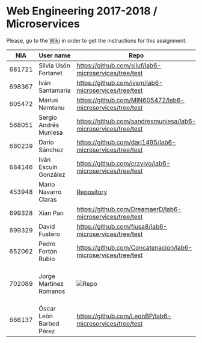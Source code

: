 # Web Engineering 2017-2018 / Microservices
Please, go to the [Wiki](https://github.com/UNIZAR-30246-WebEngineering/lab6-microservices/wiki) in order to get the instructions for this assignment.

NIA    | User name | Repo | Improvement | Score
-------|-----------|------|-------------|--------
681721 | Silvia Usón Fortanet |https://github.com/siluf/lab6-microservices/tree/test | |
698367 | Iván Santamaría | https://github.com/ivsm/lab6-microservices/tree/test | |
605472 | Marius Nemtanu | https://github.com/MIN605472/lab6-microservices/tree/test | |
568051 | Sergio Andrés Muniesa | https://github.com/sandresmuniesa/lab6-microservices/tree/test | |
680239 | Darío Sánchez | https://github.com/dari1495/lab6-microservices/tree/test | |
684146| Iván Escuín González | https://github.com/crzyivo/lab6-microservices/tree/test | |
453948 | Mario Navarro Claras | [Repository](https://github.com/mnclaras/lab6-microservices/tree/test) | |
699328 | Xian Pan | https://github.com/DreamaerD/lab6-microservices/tree/test | |
699329 | David Fustero | https://github.com/fiusa8/lab6-microservices/tree/test | |
652062| Pedro Fortón Rubio | https://github.com/Concatenacion/lab6-microservices/tree/test | |
702089 | Jorge Martínez Romanos | ![Repo](https://github.com/jmromanos/lab6-microservices/tree/test) | Proposal: Retry failed petitions to avoid error message |
666137 | Óscar León Barbed Pérez | https://github.com/LeonBP/lab6-microservices/tree/test | |
